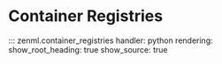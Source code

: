 # Container Registries

::: zenml.container_registries
    handler: python
    rendering:
      show_root_heading: true
      show_source: true
